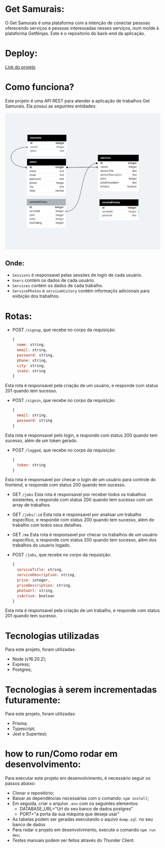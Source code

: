 # Get Samurais:

O Get Samurais é uma plataforma com a intenção de conectar pessoas oferecendo serviços e pessoas interessadas nesses serviços, num molde à plataforma GetNinjas.
Este é o repositorio do back-end da aplicação.

# Deploy:

[Link do projeto](https://freela-backend.onrender.com)

# Como funciona?

Este projeto é uma API REST para atender a aplicação de trabalhos Get Samurais. Ela possui as seguintes entidades:

<p align="center"> <img src="./dataBaseModel.png" /> <p/>

## Onde:

- `Sessions` é responsavel pelas sessões de login de cada usuário.
- `Users` contém os dados de cada usuário.
- `Services` contém os dados de cada trabalho.
- `ServicePhotos` e `serviceHistory` contém informaçõs adicionais para exibição dos trabalhos.

# Rotas:

- POST `/signup`, que recebe no corpo da requisição:
  ```js
  {
    name: string,
    email: string,
    password: string,
    phone: string,
    city: string,
    state: string
  }
  ```

Esta rota é responsavel pela criação de um usuário, e responde com status 201 quando tem sucesso.

- POST `/signin`, que recebe no corpo da requisição:
  ```js
  {
    email: string,
    password: string
  }
  ```

Esta rota é responsavel pelo login, e responde com status 200 quando tem sucesso, além de um token gerado.

- POST `/logged`, que recebe no corpo da requisição:
  ```js
  {
    token: string
  }
  ```

Esta rota é responsavel por checar o login de um usuário para controle do frontend, e responde com status 200 quando tem sucesso.

- GET `/jobs`
  Esta rota é responsavel por receber todos os trabalhos existentes, e responde com status 200 quando tem sucesso com um array de trabalhos.
- GET `/jobs/:id`
  Esta rota é responsavel por analisar um trabalho especifico, e responde com status 200 quando tem sucesso, além do trabalho com todos seus detalhes.
- GET `/me`
  Esta rota é responsavel por checar os trabalhos de um usuário especifico, e responde com status 200 quando tem sucesso, além dos trabalhos do usuario logado.
- POST `/jobs`, que recebe no corpo da requisição:

  ```js
  {
    serviceTitle: string,
    serviceDescription: string,
    price: integer,
    priceDescription: string,
    photoUrl: string,
    isActive: boolean
  }
  ```

Esta rota é responsavel pela criação de um trabalho, e responde com status 201 quando tem sucesso.

# Tecnologias utilizadas

Para este projeto, foram utilizadas:

- Node (v16.20.2);
- Express;
- Postgres;

# Tecnologias à serem incrementadas futuramente:

Para este projeto, foram utilizadas:

- Prisma;
- Typescript;
- Jest e Supertest;

# how to run/Como rodar em desenvolvimento:

Para executar este projeto em desenvolvimento, é necessário seguir os passos abaixo:

- Clonar o repositório;
- Baixar as dependências necessárias com o comando: `npm install`;
- Em seguida, criar o arquivo `.env` com os seguintes elementos:
  - DATABASE_URL="Url do seu banco de dados postgres"
  - PORT="a porta da sua máquina que deseja usar"
- As tabelas podem ser geradas executando o aquivo `dump.sql `no seu banco de dados
- Para rodar o projeto em desenvolvimento, execute o comando `npm run dev`;
- Testes manuais podem ser feitos através do Thunder Client.
